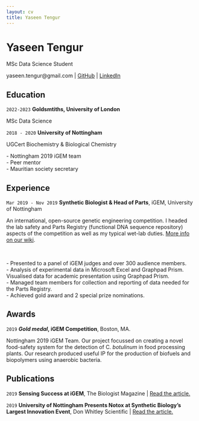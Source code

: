 ```yaml
---
layout: cv
title: Yaseen Tengur
---
```

# Yaseen Tengur

MSc Data Science Student

<div id="webaddress">
<i class="fa fa-envelope"></i> yaseen.tengur@gmail.com
| <a href="https://github.com/yasten"><i class="fab fa-github"></i> GitHub</a>
  | <a href="https://www.linkedin.com/in/yaseen-tengur/"><i class="fab fa-linkedin"></i> LinkedIn</a>

</div>



## Education
`2022-2023`
__Goldsmtiths, University of London__

MSc Data Science 


`2018 - 2020`
__University of Nottingham__

<p>UGCert Biochemistry & Biological Chemistry</p>

<p> - Nottingham 2019 iGEM team<br />
 - Peer mentor<br />
 - Mauritian society secretary</p>


## Experience
`Mar 2019 - Nov 2019`
__Synthetic Biologist & Head of Parts__, iGEM, University of Nottingham

<p>An international, open-source genetic engineering competition. I headed the lab safety and Parts Registry (functional DNA sequence repository) aspects of the competition as well as my typical wet-lab duties. <a href="https://2019.igem.org/Team:Nottingham/Description">More info on our wiki</a>.</p>
<br />

<p>- Presented to a panel of iGEM judges and over 300 audience members.<br />
- Analysis of experimental data in Microsoft Excel and Graphpad Prism. Visualised data for academic presentation using Graphpad Prism.<br />
- Managed team members for collection and reporting of data needed for the Parts Registry.<br />
- Achieved gold award and 2 special prize nominations.</p>

## Awards

`2019`
__*Gold medal*, iGEM Competition__, Boston, MA.

Nottingham 2019 iGEM Team. Our project focussed on creating a novel food-safety system for the detection of C. *botulinum* in food processing plants.
Our research produced useful IP for the production of biofuels and biopolymers using anaerobic bacteria.

## Publications

`2019`
__Sensing Success at iGEM__, The Biologist Magazine | 
<a href="https://www.rsb.org.uk/biologist-features/sensing-success-at-igem">Read the article.</a>



`2019`
__University of Nottingham Presents Notox at Synthetic Biology’s Largest Innovation Event__, Don Whitley Scientific | 
<a href="https://www.dwscientific.com/blog/university-nottingham-presents-notox-synthetic-biologys-largest-innovation-event">Read the article.</a>




<!-- ### Footer

Last updated: Aptil 2022 -->
